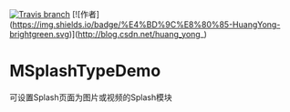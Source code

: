[![Travis branch](https://img.shields.io/travis/rust-lang/rust/master.svg)]()
[![作者\](https://img.shields.io/badge/%E4%BD%9C%E8%80%85-HuangYong-brightgreen.svg)\](http://blog.csdn.net/huang_yong_)
# MSplashTypeDemo
可设置Splash页面为图片或视频的Splash模块
